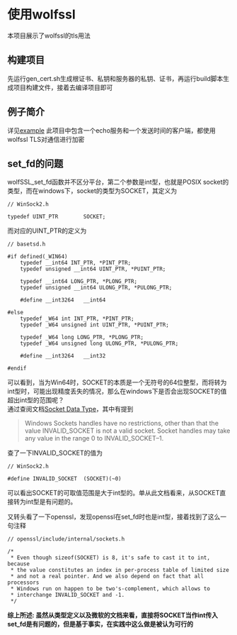 # 使用wolfssl
本项目展示了wolfssl的tls用法

## 构建项目
先运行gen_cert.sh生成根证书、私钥和服务器的私钥、证书，再运行build脚本生成项目构建文件，接着去编译项目即可

## 例子简介
详见[example](./example/readme.md)
此项目中包含一个echo服务和一个发送时间的客户端，都使用wolfssl TLS对通信进行加密

## set_fd的问题
wolfSSL_set_fd函数并不区分平台，第二个参数是int型，也就是POSIX socket的类型，而在windows下，socket的类型为SOCKET，其定义为
```
// WinSock2.h

typedef UINT_PTR        SOCKET;
```
而对应的UINT_PTR的定义为
```
// basetsd.h

#if defined(_WIN64)
    typedef __int64 INT_PTR, *PINT_PTR;
    typedef unsigned __int64 UINT_PTR, *PUINT_PTR;

    typedef __int64 LONG_PTR, *PLONG_PTR;
    typedef unsigned __int64 ULONG_PTR, *PULONG_PTR;

    #define __int3264   __int64

#else
    typedef _W64 int INT_PTR, *PINT_PTR;
    typedef _W64 unsigned int UINT_PTR, *PUINT_PTR;

    typedef _W64 long LONG_PTR, *PLONG_PTR;
    typedef _W64 unsigned long ULONG_PTR, *PULONG_PTR;

    #define __int3264   __int32

#endif
```
可以看到，当为Win64时，SOCKET的本质是一个无符号的64位整型，而将转为int型时，可能出现精度丢失的情况，那么在windows下是否会出现SOCKET的值超出int型的范围呢？  
通过查阅文档[Socket Data Type](https://docs.microsoft.com/en-us/windows/win32/winsock/socket-data-type-2)，其中有提到  
> Windows Sockets handles have no restrictions, other than that the value INVALID_SOCKET is not a valid socket. Socket handles may take any value in the range 0 to INVALID_SOCKET–1.  

查了一下INVALID_SOCKET的值为
```
// WinSock2.h

#define INVALID_SOCKET  (SOCKET)(~0)
```
可以看出SOCKET的可取值范围是大于int型的。单从此文档看来，从SOCKET直接转为int型是有问题的。  

又转头看了一下openssl，发现openssl在set_fd时也是int型，接着找到了这么一句注释
```
// openssl/include/internal/sockets.h

/*
 * Even though sizeof(SOCKET) is 8, it's safe to cast it to int, because
 * the value constitutes an index in per-process table of limited size
 * and not a real pointer. And we also depend on fact that all processors
 * Windows run on happen to be two's-complement, which allows to
 * interchange INVALID_SOCKET and -1.
 */
```

**综上所述: 虽然从类型定义以及微软的文档来看，直接将SOCKET当作int传入set_fd是有问题的，但是基于事实，在实践中这么做是被认为可行的**

